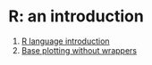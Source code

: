 # R: an introduction #

1. [R language introduction](syntax.md)
2. [Base plotting without wrappers](baseplotting.md)

